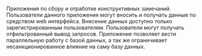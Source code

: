 Приложения по сбору и отработке конструктивных замечаний. Пользователи данного приложения могут вносить и получать данные по средством web интерфейса. 
Внесение данных доступно только зарегистрированным пользователям. Пользователи могут получать отфильтрованный вывод запросов.
Приложение позволяет вести параллельную работу с базой данных, а так же ограничивает несанкционированное влияние на саму базу данных.
